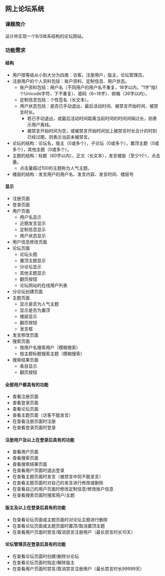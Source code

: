 ﻿## 网上论坛系统 ##

### 课题简介 ###
设计并实现一个B/S体系结构的论坛网站。

### 功能需求 ###

#### 结构 ####
- 用户按等级从小到大分为四类：访客，注册用户，版主，论坛管理员。
- 注册用户的个人资料包括：账户资料、定制信息、用户状态。
  - 账户资料包括：用户名（不同用户的用户名不重复，18字以内，"1字"指1个Unicode字符，下不重复）、密码（6~18字）、邮箱（36字以内）。
  - 定制信息包括：个性签名（长文本）。
  - 用户状态包括：是否已手动退出、最后活动时间、被禁言开始时间、被禁言时长。
    - 若已手动退出，或最后活动时间距离当前时间的时间间隔过长，则表示用户离线。
    - 被禁言开始时间为空，或被禁言开始时间加上被禁言时长合计的时刻已经过期，则表示当前未被禁言。
- 论坛的结构：论坛名，版主（0或多个），子论坛（0或多个），置顶主题（0或多个），其他主题（0或多个）。
- 主题的结构：标题（60字以内），正文（长文本），发言楼层（至少1个），点击量。
  - 点击量超过100的主题称为人气主题。
- 楼层的结构：发言用户的用户名、发言内容、发言时间、楼层号

#### 显示 ####
- 注册页面
- 登录页面
- 用户页面
  - 用户名显示
  - 近期发言显示
  - 定制信息显示
  - 用户状态显示
- 用户信息修改页面
- 论坛页面
  - 论坛头图
  - 置顶主题显示
  - 分论坛显示
  - 其他主题显示
  - 翻页按钮
  - 论坛网站的在线用户列表
- 分论坛创建页面
- 主题页面
  - 显示是否为人气主题
  - 显示是否为置顶
  - 楼层显示
  - 翻页按钮
  - 发言框
- 发言修改页面
- 搜索页面
  - 按用户名搜索用户（模糊搜索）
  - 按主题标题搜索主题（模糊搜索）
- 搜索结果页面
  - 条目显示
  - 翻页按钮

#### 全部用户都具有的功能 ####
- 查看注册页面
- 查看登录页面
- 查看论坛页面
- 查看主题页面（访客不能发言）
- 在查看注册页面时注册
- 在查看登录页面时登录

#### 注册用户及以上在登录后具有的功能 ####
- 查看用户页面
- 查看搜索页面
- 查看搜索结果页面
- 在查看用户页面时退出登录
- 在查看主题页面时发言（被禁言中则不能发言）
- 在查看主题页面时对自己的发言进行修改或删除
- 在查看自己的用户页面时修改定制信息/修改账户信息
- 在查看搜索页面时搜索用户/主题

#### 版主及以上在登录后具有的功能 ####
- 在查看论坛页面或主题页面时对论坛主题进行删除
- 在查看论坛页面或主题页面时置顶/取消置顶主题
- 在查看用户页面时禁言/取消禁言注册用户（最长禁言时长10天）

#### 论坛管理员在登录后具有的功能 ####
- 在查看论坛页面时创建/删除分论坛
- 在查看论坛页面时指定/解除版主
- 在查看用户页面时禁言/取消禁言注册用户（最长禁言时长99999天）